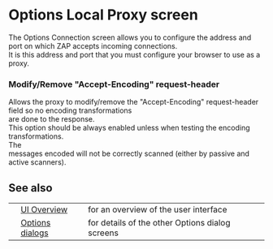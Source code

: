 # Options Local Proxy screen

The Options Connection screen allows you to configure the address and port on which ZAP accepts incoming
connections.<br>It is this address and port that you must configure your browser to use as a proxy.<br>
<h3>Modify/Remove "Accept-Encoding" request-header</h3>
Allows the proxy to modify/remove the "Accept-Encoding" request-header field so no encoding transformations<br>
are done to the response.<br>This option should be always enabled unless when testing the encoding transformations.<br>The<br>
messages encoded will not be correctly scanned (either by passive and active scanners).<br>
<h2>See also</h2>
<table>
<tr><td></td><td><a href='HelpUiOverview'>UI Overview</a></td><td>for an overview of the user interface</td></tr>
<tr><td></td><td><a href='HelpUiDialogsOptionsOptions'>Options dialogs</a></td><td>for details of the other Options dialog screens</td></tr>
</table>